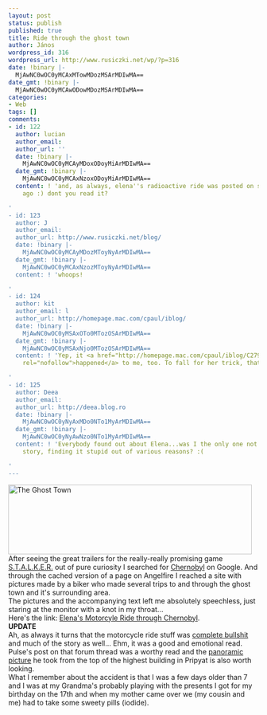 ```yaml
---
layout: post
status: publish
published: true
title: Ride through the ghost town
author: János
wordpress_id: 316
wordpress_url: http://www.rusiczki.net/wp/?p=316
date: !binary |-
  MjAwNC0wOC0yMCAxMTowMDozMSArMDIwMA==
date_gmt: !binary |-
  MjAwNC0wOC0yMCAwODowMDozMSArMDIwMA==
categories:
- Web
tags: []
comments:
- id: 122
  author: lucian
  author_email: 
  author_url: ''
  date: !binary |-
    MjAwNC0wOC0yMCAyMDoxODoyMiArMDIwMA==
  date_gmt: !binary |-
    MjAwNC0wOC0yMCAxNzoxODoyMiArMDIwMA==
  content: ! 'and, as always, elena''s radioactive ride was posted on sm some time
    ago :) dont you read it?

'
- id: 123
  author: J
  author_email: 
  author_url: http://www.rusiczki.net/blog/
  date: !binary |-
    MjAwNC0wOC0yMCAyMDozMToyNyArMDIwMA==
  date_gmt: !binary |-
    MjAwNC0wOC0yMCAxNzozMToyNyArMDIwMA==
  content: ! 'whoops!

'
- id: 124
  author: kit
  author_email: l
  author_url: http://homepage.mac.com/cpaul/iblog/
  date: !binary |-
    MjAwNC0wOC0yMSAxOTo0MTozOSArMDIwMA==
  date_gmt: !binary |-
    MjAwNC0wOC0yMSAxNjo0MTozOSArMDIwMA==
  content: ! 'Yep, it <a href="http://homepage.mac.com/cpaul/iblog/C279651076/E953787967/index.html"
    rel="nofollow">happened</a> to me, too. To fall for her trick, that is.

'
- id: 125
  author: Deea
  author_email: 
  author_url: http://deea.blog.ro
  date: !binary |-
    MjAwNC0wOC0yNyAxMDo0NTo1MyArMDIwMA==
  date_gmt: !binary |-
    MjAwNC0wOC0yNyAwNzo0NTo1MyArMDIwMA==
  content: ! 'Everybody found out about Elena...was I the only one not to read her
    story, finding it stupid out of various reasons? :(

'
---
```

<p><img src="http://www.rusiczki.net/blog/blogpics/ghost_town.jpg" width="490" height="140" border="0" alt="The Ghost Town" class="image" /><br />
After seeing the great trailers for the really-really promising game <a href="http://www.stalker-game.com/" title="S.T.A.L.K.E.R.: Shadow of Chernobyl">S.T.A.L.K.E.R.</a> out of pure curiosity I searched for <a href="http://www.google.com/search?q=chernobyl">Chernobyl</a> on Google. And through the cached version of a page on Angelfire I reached a site with pictures made by a biker who made several trips to and through the ghost town and it's surrounding area.<br />
The pictures and the accompanying text left me absolutely speechless, just staring at the monitor with a knot in my throat...<br />
Here's the link: <a href="http://www.kiddofspeed.com/chapter1.html" title="Kiddofspeed - GHOST TOWN - Chernobyl Pictures - Elena's Motorcyle Ride through Chernobyl">Elena's Motorcyle Ride through Chernobyl</a>.<br />
<b>UPDATE</b><br />
Ah, as always it turns that the motorcycle ride stuff was <a href="http://www.uer.ca/forum_showthread.asp?fid=1&threadid=8951">complete bullshit</a> and much of the story as well... Ehm, it was a good and emotional read.<br />
Pulse's post on that forum thread was a worthy read and the <a href="http://www.web-axis.net/~pulse/chernobyl/prypyat-panoramic.jpg">panoramic picture</a> he took from the top of the highest building in Pripyat is also worth looking.<br />
What I remember about the accident is that I was a few days older than 7 and I was at my Grandma's probably playing with the presents I got for my birthday on the 17th and when my mother came over we (my cousin and me) had to take some sweety pills (iodide).</p>
